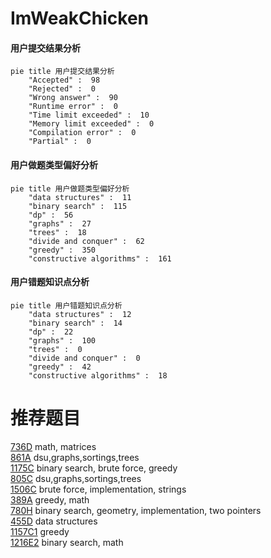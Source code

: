 # ImWeakChicken

<!-- tabs:start -->



#### **用户提交结果分析**

```mermaid
pie title 用户提交结果分析
    "Accepted" :  98
    "Rejected" :  0
    "Wrong answer" :  90
    "Runtime error" :  0
    "Time limit exceeded" :  10
    "Memory limit exceeded" :  0
    "Compilation error" :  0
    "Partial" :  0
```

#### **用户做题类型偏好分析**

```mermaid
pie title 用户做题类型偏好分析
    "data structures" :  11
    "binary search" :  115
    "dp" :  56
    "graphs" :  27
    "trees" :  18
    "divide and conquer" :  62
    "greedy" :  350
    "constructive algorithms" :  161
```
#### **用户错题知识点分析**

```mermaid
pie title 用户错题知识点分析
    "data structures" :  12
    "binary search" :  14
    "dp" :  22
    "graphs" :  100
    "trees" :  0
    "divide and conquer" :  0
    "greedy" :  42
    "constructive algorithms" :  18
```



<!-- tabs:end -->
# 推荐题目
[736D](https://codeforces.com/contest/736/problem/D)		math,
                        matrices		  
[861A](https://codeforces.com/contest/861/problem/A)		dsu,graphs,sortings,trees		  
[1175C](https://codeforces.com/contest/1175/problem/C)		binary search,
                        brute force,
                        greedy		  
[805C](https://codeforces.com/contest/805/problem/C)		dsu,graphs,sortings,trees		  
[1506C](https://codeforces.com/contest/1506/problem/C)		brute force,
                        implementation,
                        strings		  
[389A](https://codeforces.com/contest/389/problem/A)		greedy,
                        math		  
[780H](https://codeforces.com/contest/780/problem/H)		binary search,
                        geometry,
                        implementation,
                        two pointers		  
[455D](https://codeforces.com/contest/455/problem/D)		data structures		  
[1157C1](https://codeforces.com/contest/1157C/problem/1)		greedy		  
[1216E2](https://codeforces.com/contest/1216E/problem/2)		binary search,
                        math		  
